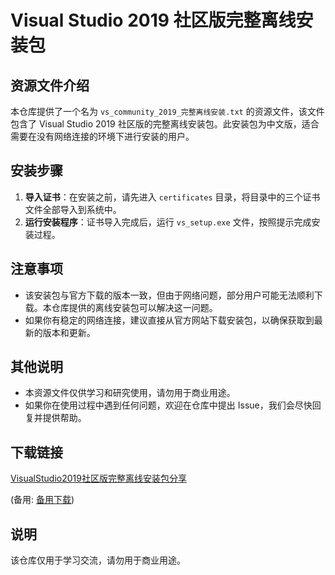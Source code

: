 # Visual Studio 2019 社区版完整离线安装包

## 资源文件介绍

本仓库提供了一个名为 `vs_community_2019_完整离线安装.txt` 的资源文件，该文件包含了 Visual Studio 2019 社区版的完整离线安装包。此安装包为中文版，适合需要在没有网络连接的环境下进行安装的用户。

## 安装步骤

1. **导入证书**：在安装之前，请先进入 `certificates` 目录，将目录中的三个证书文件全部导入到系统中。
2. **运行安装程序**：证书导入完成后，运行 `vs_setup.exe` 文件，按照提示完成安装过程。

## 注意事项

- 该安装包与官方下载的版本一致，但由于网络问题，部分用户可能无法顺利下载。本仓库提供的离线安装包可以解决这一问题。
- 如果你有稳定的网络连接，建议直接从官方网站下载安装包，以确保获取到最新的版本和更新。

## 其他说明

- 本资源文件仅供学习和研究使用，请勿用于商业用途。
- 如果你在使用过程中遇到任何问题，欢迎在仓库中提出 Issue，我们会尽快回复并提供帮助。

## 下载链接
[VisualStudio2019社区版完整离线安装包分享](https://pan.quark.cn/s/da6fc930512a) 

(备用: [备用下载](https://pan.baidu.com/s/1ztDwYgd7U6LNwbS-CQIZuA?pwd=1234))

## 说明

该仓库仅用于学习交流，请勿用于商业用途。
